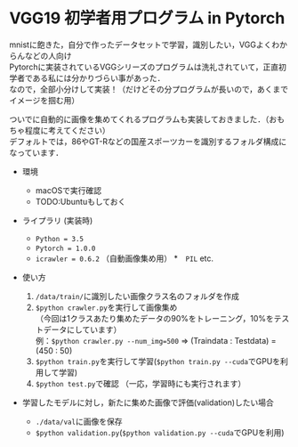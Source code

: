 # VGG19 初学者用プログラム in Pytorch
mnistに飽きた，自分で作ったデータセットで学習，識別したい，VGGよくわからんなどの人向け  
Pytorchに実装されているVGGシリーズのプログラムは洗礼されていて，正直初学者である私には分かりづらい事があった．   
なので，全部小分けして実装！（だけどその分プログラムが長いので，あくまでイメージを掴む用）  

ついでに自動的に画像を集めてくれるプログラムも実装しておきました．（おもちゃ程度に考えてください）  
デフォルトでは，86やGT-Rなどの国産スポーツカーを識別するフォルダ構成になっています．  

* 環境
  * macOSで実行確認
  * TODO:Ubuntuもしておく

* ライプラリ (実装時)
  * `Python = 3.5`
  * `Pytorch = 1.0.0`
  * `icrawler = 0.6.2` （自動画像集め用）
  *　`PIL` etc.

* 使い方
  1. `/data/train/`に識別したい画像クラス名のフォルダを作成
  2. `$python crawler.py`を実行して画像集め  
  （今回は1クラスあたり集めたデータの90%をトレーニング，10%をテストデータにしています）  
  例：`$python crawler.py --num_img=500` => (Traindata : Testdata) = (450 : 50)  
  3. `$python train.py`を実行して学習(`$python train.py --cuda`でGPUを利用して学習)  
  4. `$python test.py`で確認 （一応，学習時にも実行されます）  

* 学習したモデルに対し，新たに集めた画像で評価(validation)したい場合
  * `./data/val`に画像を保存
  * `$python validation.py`(`$python validation.py --cuda`でGPUを利用)
